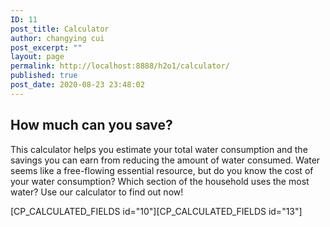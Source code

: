 ```yaml
---
ID: 11
post_title: Calculator
author: changying cui
post_excerpt: ""
layout: page
permalink: http://localhost:8888/h2o1/calculator/
published: true
post_date: 2020-08-23 23:48:02
---
```

<h2>How much can you save?</h2>
This calculator helps you estimate your total water consumption and the savings you can earn from reducing the amount of water consumed. Water seems like a free-flowing essential resource, but do you know the cost of your water consumption? Which section of the household uses the most water?&nbsp;Use our calculator to find out now!

[CP_CALCULATED_FIELDS id="10"][CP_CALCULATED_FIELDS id="13"]